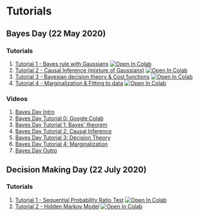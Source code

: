 # Tutorials
## Bayes Day (22 May 2020)
### Tutorials
1. [Tutorial 1 - Bayes rule with Gaussians](Bayes/BayesDay_Tutorial_1.ipynb) [![Open In Colab](https://colab.research.google.com/assets/colab-badge.svg)](https://colab.research.google.com/github/NeuromatchAcademy/course-content/blob/master/tutorials/Bayes/BayesDay_Tutorial_1.ipynb)  
2. [Tutorial 2 - Causal Inference (mixture of Gaussians)](Bayes/BayesDay_Tutorial_2.ipynb) [![Open In Colab](https://colab.research.google.com/assets/colab-badge.svg)](https://colab.research.google.com/github/NeuromatchAcademy/course-content/blob/master/tutorials/Bayes/BayesDay_Tutorial_2.ipynb)  
3. [Tutorial 3 - Bayesian decision theory & Cost functions](Bayes/BayesDay_Tutorial_3.ipynb) [![Open In Colab](https://colab.research.google.com/assets/colab-badge.svg)](https://colab.research.google.com/github/NeuromatchAcademy/course-content/blob/master/tutorials/Bayes/BayesDay_Tutorial_3.ipynb)
3. [Tutorial 4 - Marginalization & Fitting to data](Bayes/BayesDay_Tutorial_4.ipynb) [![Open In Colab](https://colab.research.google.com/assets/colab-badge.svg)](https://colab.research.google.com/github/NeuromatchAcademy/course-content/blob/master/tutorials/Bayes/BayesDay_Tutorial_4.ipynb)
### Videos
1. [Bayes Day Intro](https://youtu.be/uW8dbFbdOjo)
1. [Bayes Day Tutorial 0: Google Colab](https://youtu.be/kXuGHN-8FlE)
1. [Bayes Day Tutorial 1: Bayes' theorem](https://youtu.be/LhUTj8tT6kE)
2. [Bayes Day Tutorial 2: Causal Inference](https://youtu.be/nCQXUJMMhN4)
3. [Bayes Day Tutorial 3: Decision Theory](https://youtu.be/NMDrEANDyfI)
4. [Bayes Day Tutorial 4: Marginalization](https://youtu.be/OVDtW6aTz1c)
4. [Bayes Day Outro]( https://youtu.be/njSGa9__fF0 )

## Decision Making Day (22 July 2020)
### Tutorials
1. [Tutorial 1 - Sequential Probability Ratio Test](DecisionMaking/TA_solutions/Tutorial1_SPRT_solutions.ipynb) [![Open In Colab](https://colab.research.google.com/assets/colab-badge.svg)](https://colab.research.google.com/github/XaqLab/course-content/blob/w2d3/tutorials/DecisionMaking/TA_solutions/Tutorial1_SPRT_solutions.ipynb)
2. [Tutorial 2 - Hidden Markov Model](DecisionMaking/TA_solutions/Tutorial3_HMM_solutions.ipynb) [![Open In Colab](https://colab.research.google.com/assets/colab-badge.svg)](https://colab.research.google.com/github/XaqLab/course-content/blob/w2d3/tutorials/DecisionMaking/TA_solutions/Tutorial1_HMM_solutions.ipynb)

